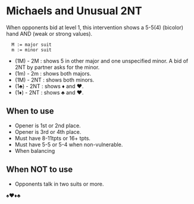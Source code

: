 # Michaels and Unusual 2NT

When opponents bid at level 1, this intervention shows a 5-5(4) (bicolor) hand AND (weak or strong values).

````
  M := major suit
  m := minor suit
````

- (1M) - 2M : shows 5 in other major and one unspecified minor. A bid of 2NT by partner asks for the minor.
- (1m) - 2m : shows both majors.
- (1M) - 2NT : shows both minors.
- (1♣) - 2NT : shows ♦ and ♥.
- (1♦) - 2NT : shows ♣ and ♥.

## When to use
- Opener is 1st or 2nd place.
- Opener is 3rd or 4th place.
- Must have 8-11tpts or 16+ tpts.
- Must have 5-5 or 5-4 when non-vulnerable.
- When balancing

## When NOT to use
- Opponents talk in two suits or more.

♠♥♦♣
